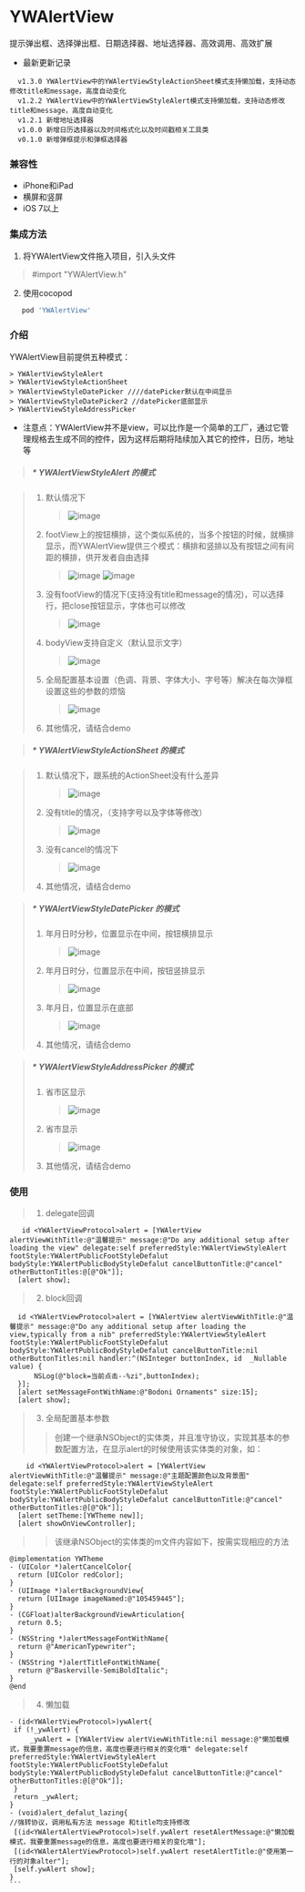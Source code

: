 # YWAlertView
提示弹出框、选择弹出框、日期选择器、地址选择器、高效调用、高效扩展

   * 最新更新记录
  ```
    v1.3.0 YWAlertView中的YWAlertViewStyleActionSheet模式支持懒加载，支持动态修改title和message，高度自动变化
    v1.2.2 YWAlertView中的YWAlertViewStyleAlert模式支持懒加载，支持动态修改title和message，高度自动变化
    v1.2.1 新增地址选择器
    v1.0.0 新增日历选择器以及时间格式化以及时间戳相关工具类
    v0.1.0 新增弹框提示和弹框选择器
   ```
### 兼容性
   * iPhone和iPad
   * 横屏和竖屏
   * iOS 7以上
  
### 集成方法
   1. 将YWAlertView文件拖入项目，引入头文件 
   > #import "YWAlertView.h"
   2. 使用cocopod
   ```ruby
      pod 'YWAlertView'
   ```
 
 ### 介绍
 
  YWAlertView目前提供五种模式：
  
    > YWAlertViewStyleAlert
    > YWAlertViewStyleActionSheet
    > YWAlertViewStyleDatePicker ////datePicker默认在中间显示
    > YWAlertViewStyleDatePicker2 //datePicker底部显示
    > YWAlertViewStyleAddressPicker
    
    
    
  * 注意点：YWAlertView并不是view，可以比作是一个简单的工厂，通过它管理规格去生成不同的控件，因为这样后期将陆续加入其它的控件，日历，地址等
  
  
  > ##### * YWAlertViewStyleAlert 的模式
  
  >   1. 默认情况下 
  >       >   ![image](https://github.com/flyOfYW/YWAlertView/blob/master/image/1.png)
  >   2. footView上的按钮横排，这个类似系统的，当多个按钮的时候，就横排显示，而YWAlertView提供三个模式：横排和竖排以及有按钮之间有间距的横排，供开发者自由选择
  >       >   ![image](https://github.com/flyOfYW/YWAlertView/blob/master/image/2.png) ![image](https://github.com/flyOfYW/YWAlertView/blob/master/image/6.png)
  >   3.  没有footView的情况下(支持没有title和message的情况)，可以选择行，把close按钮显示，字体也可以修改
  >       >   ![image](https://github.com/flyOfYW/YWAlertView/blob/master/image/3.png)
  >   4.  bodyView支持自定义（默认显示文字）
  >       >   ![image](https://github.com/flyOfYW/YWAlertView/blob/master/image/4.png)
  >   5.  全局配置基本设置（色调、背景、字体大小、字号等）解决在每次弹框设置这些的参数的烦恼
  >       >   ![image](https://github.com/flyOfYW/YWAlertView/blob/master/image/5.png)
  >   6.  其他情况，请结合demo
  
  
  
  > #####  *  YWAlertViewStyleActionSheet 的模式
  
  >   1.  默认情况下，跟系统的ActionSheet没有什么差异
  >       >   ![image](https://github.com/flyOfYW/YWAlertView/blob/master/image/7.png)
  >   2.  没有title的情况，（支持字号以及字体等修改）
  >       >   ![image](https://github.com/flyOfYW/YWAlertView/blob/master/image/8.png)
  >   3.  没有cancel的情况下
  >       >   ![image](https://github.com/flyOfYW/YWAlertView/blob/master/image/9.png)
  >   4.  其他情况，请结合demo
  
  > #####  *  YWAlertViewStyleDatePicker 的模式
  >   1.  年月日时分秒，位置显示在中间，按钮横排显示
  >       >   ![image](https://github.com/flyOfYW/YWAlertView/blob/master/image/10.png)
  >   2.  年月日时分，位置显示在中间，按钮竖排显示
  >       >   ![image](https://github.com/flyOfYW/YWAlertView/blob/master/image/11.png)
  >   3.  年月日，位置显示在底部
  >       >   ![image](https://github.com/flyOfYW/YWAlertView/blob/master/image/13.png)
  >   4.  其他情况，请结合demo
  
   > #####  *  YWAlertViewStyleAddressPicker 的模式
  >   1.  省市区显示
  >       >   ![image](https://github.com/flyOfYW/YWAlertView/blob/master/image/14.png)
  >   2.  省市显示
  >       >   ![image](https://github.com/flyOfYW/YWAlertView/blob/master/image/15.png)
  >   3.  其他情况，请结合demo
  
  
 ### 使用
  
  >   1.  delegate回调
  
  ```
     id <YWAlertViewProtocol>alert = [YWAlertView alertViewWithTitle:@"温馨提示" message:@"Do any additional setup after loading the view" delegate:self preferredStyle:YWAlertViewStyleAlert footStyle:YWAlertPublicFootStyleDefalut bodyStyle:YWAlertPublicBodyStyleDefalut cancelButtonTitle:@"cancel" otherButtonTitles:@[@"Ok"]];
    [alert show];
  ```
  
  >   2.  block回调
  
  ```
    id <YWAlertViewProtocol>alert = [YWAlertView alertViewWithTitle:@"温馨提示" message:@"Do any additional setup after loading the view,typically from a nib" preferredStyle:YWAlertViewStyleAlert footStyle:YWAlertPublicFootStyleDefalut bodyStyle:YWAlertPublicBodyStyleDefalut cancelButtonTitle:nil otherButtonTitles:nil handler:^(NSInteger buttonIndex, id  _Nullable value) {
        NSLog(@"block=当前点击--%zi",buttonIndex);
    }];
    [alert setMessageFontWithName:@"Bodoni Ornaments" size:15];
    [alert show];
  ```
  
 >    3.  全局配置基本参数
 >    >  创建一个继承NSObject的实体类，并且准守<YWAlertViewThemeProtocol>协议，实现其基本的参数配置方法，在显示alert的时候使用该实体类的对象，如：
  
  ```
      id <YWAlertViewProtocol>alert = [YWAlertView alertViewWithTitle:@"温馨提示" message:@"主题配置颜色以及背景图" delegate:self preferredStyle:YWAlertViewStyleAlert footStyle:YWAlertPublicFootStyleDefalut bodyStyle:YWAlertPublicBodyStyleDefalut cancelButtonTitle:@"cancel" otherButtonTitles:@[@"Ok"]];
    [alert setTheme:[YWTheme new]];
    [alert showOnViewController];
  ```
>    >  该继承NSObject的实体类的m文件内容如下，按需实现<YWAlertViewThemeProtocol>相应的方法
  ```
  @implementation YWTheme
- (UIColor *)alertCancelColor{
    return [UIColor redColor];
}
- (UIImage *)alertBackgroundView{
    return [UIImage imageNamed:@"105459445"];
}
- (CGFloat)alterBackgroundViewArticulation{
    return 0.5;
}
- (NSString *)alertMessageFontWithName{
    return @"AmericanTypewriter";
}
- (NSString *)alertTitleFontWithName{
    return @"Baskerville-SemiBoldItalic";
}
  @end
  
  ```
  
   >    4.  懒加载
  
   ````
   - (id<YWAlertViewProtocol>)ywAlert{
    if (!_ywAlert) {
        _ywAlert = [YWAlertView alertViewWithTitle:nil message:@"懒加载模式，我要重置message的信息，高度也要进行相关的变化哦" delegate:self preferredStyle:YWAlertViewStyleAlert footStyle:YWAlertPublicFootStyleDefalut bodyStyle:YWAlertPublicBodyStyleDefalut cancelButtonTitle:@"cancel" otherButtonTitles:@[@"Ok"]];
    }
    return _ywAlert;
}
  - (void)alert_defalut_lazing{
  //强转协议，调用私有方法 message 和title均支持修改
    [(id<YWAlertAlertViewProtocol>)self.ywAlert resetAlertMessage:@"懒加载模式，我要重置message的信息，高度也要进行相关的变化哦"];
    [(id<YWAlertAlertViewProtocol>)self.ywAlert resetAlertTitle:@"使用第一行的对象alter"];
    [self.ywAlert show];
}
   ```
  
  
  
